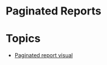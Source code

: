 # Paginated Reports
 
# Topics  
* [Paginated report visual](https://github.com/lipinght/pbideployment/blob/main/PaginatedReports/PaginatedReportVisual.md)
